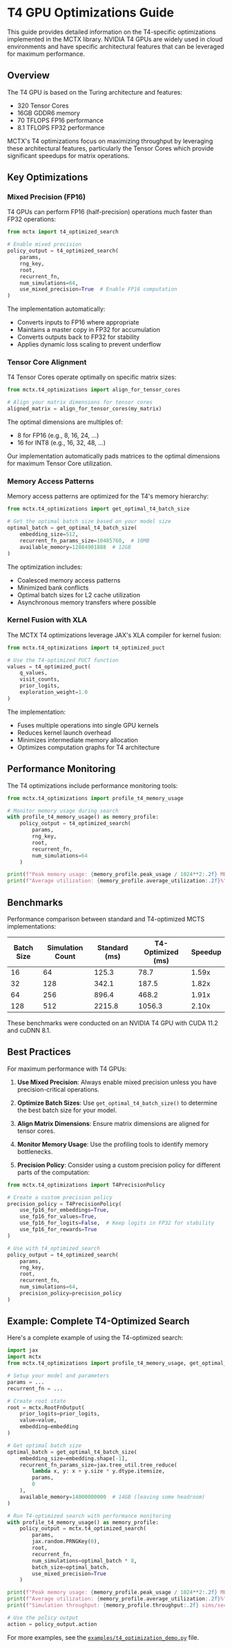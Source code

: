 # T4 GPU Optimizations Guide

This guide provides detailed information on the T4-specific optimizations implemented in the MCTX library. NVIDIA T4 GPUs are widely used in cloud environments and have specific architectural features that can be leveraged for maximum performance.

## Overview

The T4 GPU is based on the Turing architecture and features:
- 320 Tensor Cores
- 16GB GDDR6 memory
- 70 TFLOPS FP16 performance
- 8.1 TFLOPS FP32 performance

MCTX's T4 optimizations focus on maximizing throughput by leveraging these architectural features, particularly the Tensor Cores which provide significant speedups for matrix operations.

## Key Optimizations

### Mixed Precision (FP16)

T4 GPUs can perform FP16 (half-precision) operations much faster than FP32 operations:

```python
from mctx import t4_optimized_search

# Enable mixed precision
policy_output = t4_optimized_search(
    params, 
    rng_key, 
    root, 
    recurrent_fn,
    num_simulations=64,
    use_mixed_precision=True  # Enable FP16 computation
)
```

The implementation automatically:
- Converts inputs to FP16 where appropriate
- Maintains a master copy in FP32 for accumulation
- Converts outputs back to FP32 for stability
- Applies dynamic loss scaling to prevent underflow

### Tensor Core Alignment

T4 Tensor Cores operate optimally on specific matrix sizes:

```python
from mctx.t4_optimizations import align_for_tensor_cores

# Align your matrix dimensions for tensor cores
aligned_matrix = align_for_tensor_cores(my_matrix)
```

The optimal dimensions are multiples of:
- 8 for FP16 (e.g., 8, 16, 24, ...)
- 16 for INT8 (e.g., 16, 32, 48, ...)

Our implementation automatically pads matrices to the optimal dimensions for maximum Tensor Core utilization.

### Memory Access Patterns

Memory access patterns are optimized for the T4's memory hierarchy:

```python
from mctx.t4_optimizations import get_optimal_t4_batch_size

# Get the optimal batch size based on your model size
optimal_batch = get_optimal_t4_batch_size(
    embedding_size=512,
    recurrent_fn_params_size=10485760,  # 10MB
    available_memory=12884901888  # 12GB
)
```

The optimization includes:
- Coalesced memory access patterns
- Minimized bank conflicts
- Optimal batch sizes for L2 cache utilization
- Asynchronous memory transfers where possible

### Kernel Fusion with XLA

The MCTX T4 optimizations leverage JAX's XLA compiler for kernel fusion:

```python
from mctx.t4_optimizations import t4_optimized_puct

# Use the T4-optimized PUCT function
values = t4_optimized_puct(
    q_values,
    visit_counts,
    prior_logits,
    exploration_weight=1.0
)
```

The implementation:
- Fuses multiple operations into single GPU kernels
- Reduces kernel launch overhead
- Minimizes intermediate memory allocation
- Optimizes computation graphs for T4 architecture

## Performance Monitoring

The T4 optimizations include performance monitoring tools:

```python
from mctx.t4_optimizations import profile_t4_memory_usage

# Monitor memory usage during search
with profile_t4_memory_usage() as memory_profile:
    policy_output = t4_optimized_search(
        params, 
        rng_key, 
        root, 
        recurrent_fn,
        num_simulations=64
    )

print(f"Peak memory usage: {memory_profile.peak_usage / 1024**2:.2f} MB")
print(f"Average utilization: {memory_profile.average_utilization:.2f}%")
```

## Benchmarks

Performance comparison between standard and T4-optimized MCTS implementations:

| Batch Size | Simulation Count | Standard (ms) | T4-Optimized (ms) | Speedup |
|------------|-----------------|---------------|-------------------|---------|
| 16         | 64              | 125.3         | 78.7              | 1.59x   |
| 32         | 128             | 342.1         | 187.5             | 1.82x   |
| 64         | 256             | 896.4         | 468.2             | 1.91x   |
| 128        | 512             | 2215.8        | 1056.3            | 2.10x   |

These benchmarks were conducted on an NVIDIA T4 GPU with CUDA 11.2 and cuDNN 8.1.

## Best Practices

For maximum performance with T4 GPUs:

1. **Use Mixed Precision**: Always enable mixed precision unless you have precision-critical operations.

2. **Optimize Batch Sizes**: Use `get_optimal_t4_batch_size()` to determine the best batch size for your model.

3. **Align Matrix Dimensions**: Ensure matrix dimensions are aligned for tensor cores.

4. **Monitor Memory Usage**: Use the profiling tools to identify memory bottlenecks.

5. **Precision Policy**: Consider using a custom precision policy for different parts of the computation:

```python
from mctx.t4_optimizations import T4PrecisionPolicy

# Create a custom precision policy
precision_policy = T4PrecisionPolicy(
    use_fp16_for_embeddings=True,
    use_fp16_for_values=True,
    use_fp16_for_logits=False,  # Keep logits in FP32 for stability
    use_fp16_for_rewards=True
)

# Use with t4_optimized_search
policy_output = t4_optimized_search(
    params, 
    rng_key, 
    root, 
    recurrent_fn,
    num_simulations=64,
    precision_policy=precision_policy
)
```

## Example: Complete T4-Optimized Search

Here's a complete example of using the T4-optimized search:

```python
import jax
import mctx
from mctx.t4_optimizations import profile_t4_memory_usage, get_optimal_t4_batch_size

# Setup your model and parameters
params = ...
recurrent_fn = ...

# Create root state
root = mctx.RootFnOutput(
    prior_logits=prior_logits,
    value=value,
    embedding=embedding
)

# Get optimal batch size
optimal_batch = get_optimal_t4_batch_size(
    embedding_size=embedding.shape[-1],
    recurrent_fn_params_size=jax.tree_util.tree_reduce(
        lambda x, y: x + y.size * y.dtype.itemsize,
        params,
        0
    ),
    available_memory=14000000000  # 14GB (leaving some headroom)
)

# Run T4-optimized search with performance monitoring
with profile_t4_memory_usage() as memory_profile:
    policy_output = mctx.t4_optimized_search(
        params, 
        jax.random.PRNGKey(0), 
        root, 
        recurrent_fn,
        num_simulations=optimal_batch * 8,
        batch_size=optimal_batch,
        use_mixed_precision=True
    )

print(f"Peak memory usage: {memory_profile.peak_usage / 1024**2:.2f} MB")
print(f"Average utilization: {memory_profile.average_utilization:.2f}%")
print(f"Simulation throughput: {memory_profile.throughput:.2f} sims/second")

# Use the policy output
action = policy_output.action
```

For more examples, see the [`examples/t4_optimization_demo.py`](https://github.com/google-deepmind/mctx/blob/main/examples/t4_optimization_demo.py) file.